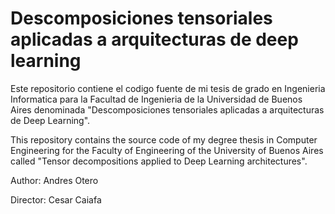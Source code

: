 # Descomposiciones tensoriales aplicadas a arquitecturas de deep learning
Este repositorio contiene el codigo fuente de mi tesis de grado en Ingenieria Informatica para la Facultad de Ingenieria de la Universidad de Buenos Aires denominada "Descomposiciones tensoriales aplicadas a arquitecturas de Deep Learning".

This repository contains the source code of my degree thesis in Computer Engineering for the Faculty of Engineering of the University of Buenos Aires called "Tensor decompositions applied to Deep Learning architectures".

Author: Andres Otero 

Director: Cesar Caiafa

